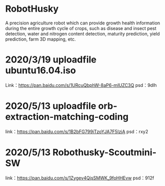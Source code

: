 # RobotHusky
A precision agriculture robot which can provide growth health information during the entire growth cycle of crops, such as disease and insect pest detection, water and nitrogen content detection, maturity prediction, yield prediction, farm 3D mapping, etc.

# 2020/3/19 uploadfile ubuntu16.04.iso
Link：https://pan.baidu.com/s/1URcuQbphW-8aP6-mIUZC3Q 
psd：9dlh 
# 2020/5/13 uploadfile orb-extraction-matching-coding
link：https://pan.baidu.com/s/1B2bFG799iTzoYJA7F5IzjA 
psd：rxy2
# 2020/5/13 Robothusky-Scoutmini-SW
link：https://pan.baidu.com/s/1Zygev4QjsSMWK_9foHHEvw 
psd：912f 
